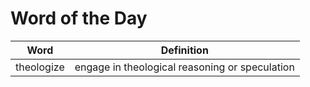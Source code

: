 # Word of the Day

|Word|Definition|
|---|---|
|theologize|engage in theological reasoning or speculation|